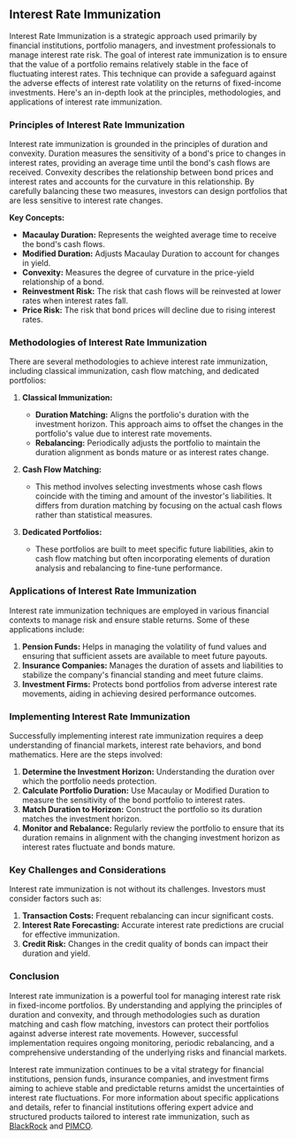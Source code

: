 ## Interest Rate Immunization

Interest Rate Immunization is a strategic approach used primarily by financial institutions, portfolio managers, and investment professionals to manage interest rate risk. The goal of interest rate immunization is to ensure that the value of a portfolio remains relatively stable in the face of fluctuating interest rates. This technique can provide a safeguard against the adverse effects of interest rate volatility on the returns of fixed-income investments. Here's an in-depth look at the principles, methodologies, and applications of interest rate immunization.

### Principles of Interest Rate Immunization

Interest rate immunization is grounded in the principles of duration and convexity. Duration measures the sensitivity of a bond's price to changes in interest rates, providing an average time until the bond's cash flows are received. Convexity describes the relationship between bond prices and interest rates and accounts for the curvature in this relationship. By carefully balancing these two measures, investors can design portfolios that are less sensitive to interest rate changes.

**Key Concepts:**

- **Macaulay Duration:** Represents the weighted average time to receive the bond's cash flows.
- **Modified Duration:** Adjusts Macaulay Duration to account for changes in yield.
- **Convexity:** Measures the degree of curvature in the price-yield relationship of a bond.
- **Reinvestment Risk:** The risk that cash flows will be reinvested at lower rates when interest rates fall.
- **Price Risk:** The risk that bond prices will decline due to rising interest rates.

### Methodologies of Interest Rate Immunization

There are several methodologies to achieve interest rate immunization, including classical immunization, cash flow matching, and dedicated portfolios:

1. **Classical Immunization:**
   - **Duration Matching:** Aligns the portfolio's duration with the investment horizon. This approach aims to offset the changes in the portfolio's value due to interest rate movements.
   - **Rebalancing:** Periodically adjusts the portfolio to maintain the duration alignment as bonds mature or as interest rates change.
   
2. **Cash Flow Matching:**
   - This method involves selecting investments whose cash flows coincide with the timing and amount of the investor's liabilities. It differs from duration matching by focusing on the actual cash flows rather than statistical measures.
   
3. **Dedicated Portfolios:**
   - These portfolios are built to meet specific future liabilities, akin to cash flow matching but often incorporating elements of duration analysis and rebalancing to fine-tune performance.

### Applications of Interest Rate Immunization

Interest rate immunization techniques are employed in various financial contexts to manage risk and ensure stable returns. Some of these applications include:

1. **Pension Funds:** Helps in managing the volatility of fund values and ensuring that sufficient assets are available to meet future payouts.
2. **Insurance Companies:** Manages the duration of assets and liabilities to stabilize the company's financial standing and meet future claims.
3. **Investment Firms:** Protects bond portfolios from adverse interest rate movements, aiding in achieving desired performance outcomes.

### Implementing Interest Rate Immunization

Successfully implementing interest rate immunization requires a deep understanding of financial markets, interest rate behaviors, and bond mathematics. Here are the steps involved:

1. **Determine the Investment Horizon:** Understanding the duration over which the portfolio needs protection.
2. **Calculate Portfolio Duration:** Use Macaulay or Modified Duration to measure the sensitivity of the bond portfolio to interest rates.
3. **Match Duration to Horizon:** Construct the portfolio so its duration matches the investment horizon.
4. **Monitor and Rebalance:** Regularly review the portfolio to ensure that its duration remains in alignment with the changing investment horizon as interest rates fluctuate and bonds mature.

### Key Challenges and Considerations

Interest rate immunization is not without its challenges. Investors must consider factors such as:

1. **Transaction Costs:** Frequent rebalancing can incur significant costs.
2. **Interest Rate Forecasting:** Accurate interest rate predictions are crucial for effective immunization.
3. **Credit Risk:** Changes in the credit quality of bonds can impact their duration and yield.

### Conclusion

Interest rate immunization is a powerful tool for managing interest rate risk in fixed-income portfolios. By understanding and applying the principles of duration and convexity, and through methodologies such as duration matching and cash flow matching, investors can protect their portfolios against adverse interest rate movements. However, successful implementation requires ongoing monitoring, periodic rebalancing, and a comprehensive understanding of the underlying risks and financial markets.

Interest rate immunization continues to be a vital strategy for financial institutions, pension funds, insurance companies, and investment firms aiming to achieve stable and predictable returns amidst the uncertainties of interest rate fluctuations. For more information about specific applications and details, refer to financial institutions offering expert advice and structured products tailored to interest rate immunization, such as [BlackRock](https://www.blackrock.com) and [PIMCO](https://www.pimco.com). 
